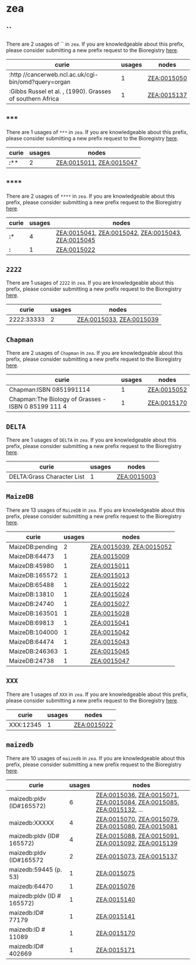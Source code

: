 # zea

## ``

There are 2 usages of `` in `zea`.
If you are knowledgeable about this prefix, please consider submitting a new prefix
request to the Bioregistry [here](https://github.com/biopragmatics/bioregistry/issues/new?assignees=cthoyt&labels=New%2CPrefix&template=new-prefix.yml&title=%5BResource%5D%3A%20).

| curie                                                     |   usages | nodes                                                     |
|-----------------------------------------------------------|----------|-----------------------------------------------------------|
| :http //cancerweb.ncl.ac.uk/cgi-bin/omd?query=organ       |        1 | [ZEA:0015050](http://purl.obolibrary.org/obo/ZEA_0015050) |
| :Gibbs Russel et al. , (1990). Grasses of southern Africa |        1 | [ZEA:0015137](http://purl.obolibrary.org/obo/ZEA_0015137) |

## `***`

There are 1 usages of `***` in `zea`.
If you are knowledgeable about this prefix, please consider submitting a new prefix
request to the Bioregistry [here](https://github.com/biopragmatics/bioregistry/issues/new?assignees=cthoyt&labels=New%2CPrefix&template=new-prefix.yml&title=%5BResource%5D%3A%20***).

| curie     |   usages | nodes                                                                                                                |
|-----------|----------|----------------------------------------------------------------------------------------------------------------------|
| ***:***** |        2 | [ZEA:0015011](http://purl.obolibrary.org/obo/ZEA_0015011), [ZEA:0015047](http://purl.obolibrary.org/obo/ZEA_0015047) |

## `****`

There are 2 usages of `****` in `zea`.
If you are knowledgeable about this prefix, please consider submitting a new prefix
request to the Bioregistry [here](https://github.com/biopragmatics/bioregistry/issues/new?assignees=cthoyt&labels=New%2CPrefix&template=new-prefix.yml&title=%5BResource%5D%3A%20****).

| curie      |   usages | nodes                                                                                                                                                                                                                                      |
|------------|----------|--------------------------------------------------------------------------------------------------------------------------------------------------------------------------------------------------------------------------------------------|
| ****:***** |        4 | [ZEA:0015041](http://purl.obolibrary.org/obo/ZEA_0015041), [ZEA:0015042](http://purl.obolibrary.org/obo/ZEA_0015042), [ZEA:0015043](http://purl.obolibrary.org/obo/ZEA_0015043), [ZEA:0015045](http://purl.obolibrary.org/obo/ZEA_0015045) |
| ****:****  |        1 | [ZEA:0015022](http://purl.obolibrary.org/obo/ZEA_0015022)                                                                                                                                                                                  |

## `2222`

There are 1 usages of `2222` in `zea`.
If you are knowledgeable about this prefix, please consider submitting a new prefix
request to the Bioregistry [here](https://github.com/biopragmatics/bioregistry/issues/new?assignees=cthoyt&labels=New%2CPrefix&template=new-prefix.yml&title=%5BResource%5D%3A%202222).

| curie      |   usages | nodes                                                                                                                |
|------------|----------|----------------------------------------------------------------------------------------------------------------------|
| 2222:33333 |        2 | [ZEA:0015033](http://purl.obolibrary.org/obo/ZEA_0015033), [ZEA:0015039](http://purl.obolibrary.org/obo/ZEA_0015039) |

## `Chapman`

There are 2 usages of `Chapman` in `zea`.
If you are knowledgeable about this prefix, please consider submitting a new prefix
request to the Bioregistry [here](https://github.com/biopragmatics/bioregistry/issues/new?assignees=cthoyt&labels=New%2CPrefix&template=new-prefix.yml&title=%5BResource%5D%3A%20Chapman).

| curie                                               |   usages | nodes                                                     |
|-----------------------------------------------------|----------|-----------------------------------------------------------|
| Chapman:ISBN 0851991114                             |        1 | [ZEA:0015052](http://purl.obolibrary.org/obo/ZEA_0015052) |
| Chapman:The Biology of Grasses - ISBN 0 85199 111 4 |        1 | [ZEA:0015170](http://purl.obolibrary.org/obo/ZEA_0015170) |

## `DELTA`

There are 1 usages of `DELTA` in `zea`.
If you are knowledgeable about this prefix, please consider submitting a new prefix
request to the Bioregistry [here](https://github.com/biopragmatics/bioregistry/issues/new?assignees=cthoyt&labels=New%2CPrefix&template=new-prefix.yml&title=%5BResource%5D%3A%20DELTA).

| curie                      |   usages | nodes                                                     |
|----------------------------|----------|-----------------------------------------------------------|
| DELTA:Grass Character List |        1 | [ZEA:0015003](http://purl.obolibrary.org/obo/ZEA_0015003) |

## `MaizeDB`

There are 13 usages of `MaizeDB` in `zea`.
If you are knowledgeable about this prefix, please consider submitting a new prefix
request to the Bioregistry [here](https://github.com/biopragmatics/bioregistry/issues/new?assignees=cthoyt&labels=New%2CPrefix&template=new-prefix.yml&title=%5BResource%5D%3A%20MaizeDB).

| curie           |   usages | nodes                                                                                                                |
|-----------------|----------|----------------------------------------------------------------------------------------------------------------------|
| MaizeDB:pending |        2 | [ZEA:0015039](http://purl.obolibrary.org/obo/ZEA_0015039), [ZEA:0015052](http://purl.obolibrary.org/obo/ZEA_0015052) |
| MaizeDB:64473   |        1 | [ZEA:0015009](http://purl.obolibrary.org/obo/ZEA_0015009)                                                            |
| MaizeDB:45980   |        1 | [ZEA:0015011](http://purl.obolibrary.org/obo/ZEA_0015011)                                                            |
| MaizeDB:165572  |        1 | [ZEA:0015013](http://purl.obolibrary.org/obo/ZEA_0015013)                                                            |
| MaizeDB:65488   |        1 | [ZEA:0015022](http://purl.obolibrary.org/obo/ZEA_0015022)                                                            |
| MaizeDB:13810   |        1 | [ZEA:0015024](http://purl.obolibrary.org/obo/ZEA_0015024)                                                            |
| MaizeDB:24740   |        1 | [ZEA:0015027](http://purl.obolibrary.org/obo/ZEA_0015027)                                                            |
| MaizeDB:163501  |        1 | [ZEA:0015028](http://purl.obolibrary.org/obo/ZEA_0015028)                                                            |
| MaizeDB:69813   |        1 | [ZEA:0015041](http://purl.obolibrary.org/obo/ZEA_0015041)                                                            |
| MaizeDB:104000  |        1 | [ZEA:0015042](http://purl.obolibrary.org/obo/ZEA_0015042)                                                            |
| MaizeDB:64474   |        1 | [ZEA:0015043](http://purl.obolibrary.org/obo/ZEA_0015043)                                                            |
| MaizeDB:246363  |        1 | [ZEA:0015045](http://purl.obolibrary.org/obo/ZEA_0015045)                                                            |
| MaizeDB:24738   |        1 | [ZEA:0015047](http://purl.obolibrary.org/obo/ZEA_0015047)                                                            |

## `XXX`

There are 1 usages of `XXX` in `zea`.
If you are knowledgeable about this prefix, please consider submitting a new prefix
request to the Bioregistry [here](https://github.com/biopragmatics/bioregistry/issues/new?assignees=cthoyt&labels=New%2CPrefix&template=new-prefix.yml&title=%5BResource%5D%3A%20XXX).

| curie     |   usages | nodes                                                     |
|-----------|----------|-----------------------------------------------------------|
| XXX:12345 |        1 | [ZEA:0015022](http://purl.obolibrary.org/obo/ZEA_0015022) |

## `maizedb`

There are 10 usages of `maizedb` in `zea`.
If you are knowledgeable about this prefix, please consider submitting a new prefix
request to the Bioregistry [here](https://github.com/biopragmatics/bioregistry/issues/new?assignees=cthoyt&labels=New%2CPrefix&template=new-prefix.yml&title=%5BResource%5D%3A%20maizedb).

| curie                      |   usages | nodes                                                                                                                                                                                                                                                                                                      |
|----------------------------|----------|------------------------------------------------------------------------------------------------------------------------------------------------------------------------------------------------------------------------------------------------------------------------------------------------------------|
| maizedb:pldv (ID#165572)   |        6 | [ZEA:0015036](http://purl.obolibrary.org/obo/ZEA_0015036), [ZEA:0015071](http://purl.obolibrary.org/obo/ZEA_0015071), [ZEA:0015084](http://purl.obolibrary.org/obo/ZEA_0015084), [ZEA:0015085](http://purl.obolibrary.org/obo/ZEA_0015085), [ZEA:0015132](http://purl.obolibrary.org/obo/ZEA_0015132), ... |
| maizedb:XXXXX              |        4 | [ZEA:0015070](http://purl.obolibrary.org/obo/ZEA_0015070), [ZEA:0015079](http://purl.obolibrary.org/obo/ZEA_0015079), [ZEA:0015080](http://purl.obolibrary.org/obo/ZEA_0015080), [ZEA:0015081](http://purl.obolibrary.org/obo/ZEA_0015081)                                                                 |
| maizedb:pldv (ID# 165572)  |        4 | [ZEA:0015088](http://purl.obolibrary.org/obo/ZEA_0015088), [ZEA:0015091](http://purl.obolibrary.org/obo/ZEA_0015091), [ZEA:0015092](http://purl.obolibrary.org/obo/ZEA_0015092), [ZEA:0015139](http://purl.obolibrary.org/obo/ZEA_0015139)                                                                 |
| maizedb:pldv (ID#165572    |        2 | [ZEA:0015073](http://purl.obolibrary.org/obo/ZEA_0015073), [ZEA:0015137](http://purl.obolibrary.org/obo/ZEA_0015137)                                                                                                                                                                                       |
| maizedb:59445 (p. 53)      |        1 | [ZEA:0015075](http://purl.obolibrary.org/obo/ZEA_0015075)                                                                                                                                                                                                                                                  |
| maizedb:64470              |        1 | [ZEA:0015076](http://purl.obolibrary.org/obo/ZEA_0015076)                                                                                                                                                                                                                                                  |
| maizedb:pldv (ID # 165572) |        1 | [ZEA:0015140](http://purl.obolibrary.org/obo/ZEA_0015140)                                                                                                                                                                                                                                                  |
| maizedb:ID# 77179          |        1 | [ZEA:0015141](http://purl.obolibrary.org/obo/ZEA_0015141)                                                                                                                                                                                                                                                  |
| maizedb:ID # 11089         |        1 | [ZEA:0015170](http://purl.obolibrary.org/obo/ZEA_0015170)                                                                                                                                                                                                                                                  |
| maizedb:ID# 402669         |        1 | [ZEA:0015171](http://purl.obolibrary.org/obo/ZEA_0015171)                                                                                                                                                                                                                                                  |

